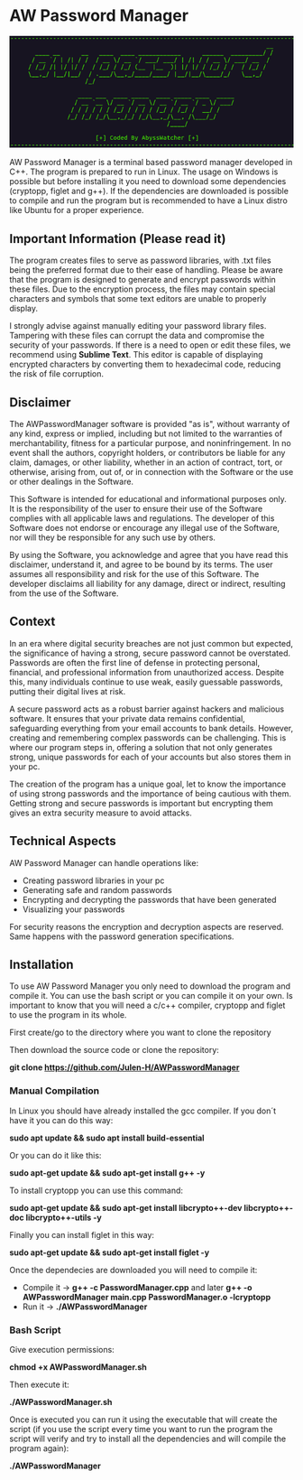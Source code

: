 # AW Password Manager

<img src="Banner/banner.png">

AW Password Manager is a terminal based password manager developed in C++. The program is prepared to run in Linux. The usage on Windows is possible but before installing it you need to download some dependencies (cryptopp, figlet and g++). If the dependencies are downloaded is possible to compile and run the program but is recommended to have a Linux distro like Ubuntu for a proper experience.

## Important Information (Please read it)

The program creates files to serve as password libraries, with .txt files being the preferred format due to their ease of handling. Please be aware that the program is designed to generate and encrypt passwords within these files. Due to the encryption process, the files may contain special characters and symbols that some text editors are unable to properly display.

I strongly advise against manually editing your password library files. Tampering with these files can corrupt the data and compromise the security of your passwords. If there is a need to open or edit these files, we recommend using <b>Sublime Text</b>. This editor is capable of displaying encrypted characters by converting them to hexadecimal code, reducing the risk of file corruption.

## Disclaimer

The AWPasswordManager software is provided "as is", without warranty of any kind, express or implied, including but not limited to the warranties of merchantability, fitness for a particular purpose, and noninfringement. In no event shall the authors, copyright holders, or contributors be liable for any claim, damages, or other liability, whether in an action of contract, tort, or otherwise, arising from, out of, or in connection with the Software or the use or other dealings in the Software.

This Software is intended for educational and informational purposes only. It is the responsibility of the user to ensure their use of the Software complies with all applicable laws and regulations. The developer of this Software does not endorse or encourage any illegal use of the Software, nor will they be responsible for any such use by others.

By using the Software, you acknowledge and agree that you have read this disclaimer, understand it, and agree to be bound by its terms. The user assumes all responsibility and risk for the use of this Software. The developer disclaims all liability for any damage, direct or indirect, resulting from the use of the Software.


## Context

In an era where digital security breaches are not just common but expected, the significance of having a strong, secure password cannot be overstated. Passwords are often the first line of defense in protecting personal, financial, and professional information from unauthorized access. Despite this, many individuals continue to use weak, easily guessable passwords, putting their digital lives at risk.

A secure password acts as a robust barrier against hackers and malicious software. It ensures that your private data remains confidential, safeguarding everything from your email accounts to bank details. However, creating and remembering complex passwords can be challenging. This is where our program steps in, offering a solution that not only generates strong, unique passwords for each of your accounts but also stores them in your pc.

The creation of the program has a unique goal, let to know the importance of using strong passwords and the importance of being cautious with them. Getting strong and secure passwords is important but encrypting them gives an extra security measure to avoid attacks.

## Technical Aspects

AW Password Manager can handle operations like:
- Creating password libraries in your pc
- Generating safe and random passwords
- Encrypting and decrypting the passwords that have been generated
- Visualizing your passwords

For security reasons the encryption and decryption aspects are reserved. Same happens with the password generation specifications.

## Installation

To use AW Password Manager you only need to download the program and compile it. You can use the bash script or you can compile it on your own. Is important to know that you will need a c/c++ compiler, cryptopp and figlet to use the program in its whole.

First create/go to the directory where you want to clone the repository

Then download the source code or clone the repository:

<b>git clone https://github.com/Julen-H/AWPasswordManager</b>

### Manual Compilation

In Linux you should have already installed the gcc compiler. If you don´t have it you can do this way:

<b>sudo apt update && sudo apt install build-essential</b>

Or you can do it like this:

<b>sudo apt-get update && sudo apt-get install g++ -y</b>

To install cryptopp you can use this command:

<b>sudo apt-get update && sudo apt-get install libcrypto++-dev libcrypto++-doc libcrypto++-utils -y</b>

Finally you can install figlet in this way:

<b>sudo apt-get update && sudo apt-get install figlet -y</b>

Once the dependecies are downloaded you will need to compile it:

- Compile it -> <b>g++ -c PasswordManager.cpp</b> and later <b>g++ -o AWPasswordManager main.cpp PasswordManager.o -lcryptopp</b>
- Run it -> <b>./AWPasswordManager</b>

### Bash Script

Give execution permissions:

<b>chmod +x AWPasswordManager.sh</b> 

Then execute it:

<b>./AWPasswordManager.sh</b>

Once is executed you can run it using the executable that will create the script (if you use the script every time you want to run the program the script will verify and try to install all the dependencies and will compile the program again):

<b>./AWPasswordManager</b>


